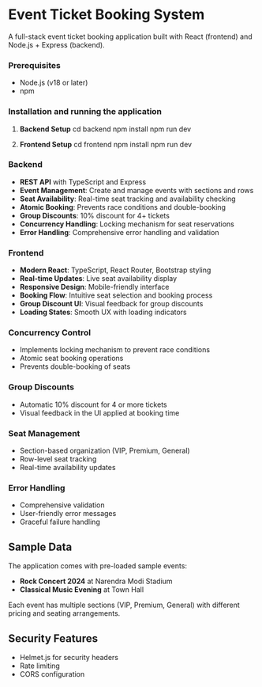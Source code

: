 # Event Ticket Booking System

A full-stack event ticket booking application built with React (frontend) and Node.js + Express (backend).

### Prerequisites

- Node.js (v18 or later)
- npm

### Installation and running the application

1. **Backend Setup**
   cd backend
   npm install
   npm run dev

2. **Frontend Setup**
   cd frontend
   npm install
   npm run dev

### Backend

- **REST API** with TypeScript and Express
- **Event Management**: Create and manage events with sections and rows
- **Seat Availability**: Real-time seat tracking and availability checking
- **Atomic Booking**: Prevents race conditions and double-booking
- **Group Discounts**: 10% discount for 4+ tickets
- **Concurrency Handling**: Locking mechanism for seat reservations
- **Error Handling**: Comprehensive error handling and validation

### Frontend

- **Modern React**: TypeScript, React Router, Bootstrap styling
- **Real-time Updates**: Live seat availability display
- **Responsive Design**: Mobile-friendly interface
- **Booking Flow**: Intuitive seat selection and booking process
- **Group Discount UI**: Visual feedback for group discounts
- **Loading States**: Smooth UX with loading indicators

### Concurrency Control

- Implements locking mechanism to prevent race conditions
- Atomic seat booking operations
- Prevents double-booking of seats

### Group Discounts

- Automatic 10% discount for 4 or more tickets
- Visual feedback in the UI applied at booking time

### Seat Management

- Section-based organization (VIP, Premium, General)
- Row-level seat tracking
- Real-time availability updates

### Error Handling

- Comprehensive validation
- User-friendly error messages
- Graceful failure handling

## Sample Data

The application comes with pre-loaded sample events:

- **Rock Concert 2024** at Narendra Modi Stadium
- **Classical Music Evening** at Town Hall

Each event has multiple sections (VIP, Premium, General) with different pricing and seating arrangements.

## Security Features

- Helmet.js for security headers
- Rate limiting
- CORS configuration
